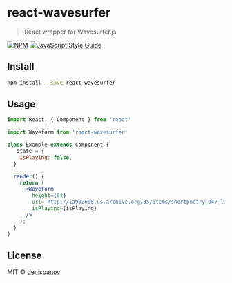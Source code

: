 # react-wavesurfer

> React wrapper for Wavesurfer.js

[![NPM](https://img.shields.io/npm/v/react-wavesurfer.svg)](https://www.npmjs.com/package/react-wavesurfer) [![JavaScript Style Guide](https://img.shields.io/badge/code_style-standard-brightgreen.svg)](https://standardjs.com)

## Install

```bash
npm install --save react-wavesurfer
```

## Usage

```jsx
import React, { Component } from 'react'

import Waveform from 'react-wavesurfer'

class Example extends Component {
   state = {
    isPlaying: false,
  }

  render() {
    return (
      <Waveform
        height={64}
        url='http://ia902606.us.archive.org/35/items/shortpoetry_047_librivox/song_cjrg_teasdale_64kb.mp3'
        isPlaying={isPlaying}
      />
    );
  }
}
```

## License

MIT © [denispanov](https://github.com/denispanov)
